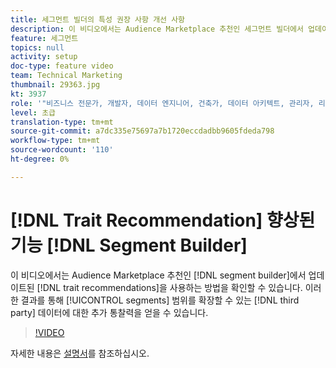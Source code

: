 ```yaml
---
title: 세그먼트 빌더의 특성 권장 사항 개선 사항
description: 이 비디오에서는 Audience Marketplace 추천인 세그먼트 빌더에서 업데이트된 트레이트 권장 사항을 사용하는 방법을 확인할 수 있습니다. 이렇게 하면 세그먼트의 범위를 확장할 수 있는 제3자 데이터에 대한 추가 통찰력을 얻을 수 있습니다.
feature: 세그먼트
topics: null
activity: setup
doc-type: feature video
team: Technical Marketing
thumbnail: 29363.jpg
kt: 3937
role: '"비즈니스 전문가, 개발자, 데이터 엔지니어, 건축가, 데이터 아키텍트, 관리자, 리더"'
level: 초급
translation-type: tm+mt
source-git-commit: a7dc335e75697a7b1720eccdadbb9605fdeda798
workflow-type: tm+mt
source-wordcount: '110'
ht-degree: 0%

---
```



# [!DNL Trait Recommendation] 향상된 기능  [!DNL Segment Builder]

이 비디오에서는 Audience Marketplace 추천인 [!DNL segment builder]에서 업데이트된 [!DNL trait recommendations]을 사용하는 방법을 확인할 수 있습니다. 이러한 결과를 통해 [!UICONTROL segments] 범위를 확장할 수 있는 [!DNL third party] 데이터에 대한 추가 통찰력을 얻을 수 있습니다.

>[!VIDEO](https://video.tv.adobe.com/v/29363/?quality=12)

자세한 내용은 [설명서](https://docs.adobe.com/help/en/audience-manager/user-guide/features/segments/trait-recommendations.html)를 참조하십시오.
